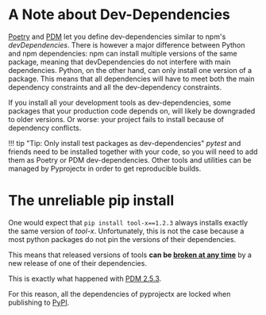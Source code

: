 # A Note about Dev-Dependencies

[Poetry](https://python-poetry.org/) and [PDM](https://pdm.fming.dev/) let you define dev-dependencies similar to
npm's _devDependencies_. There is however a major difference between Python and npm dependencies:
npm can install multiple versions of the same package, meaning that devDependencies do not interfere
with main dependencies. Python, on the other hand, can only install one version of a package.
This means that all dependencies will have to meet both the main dependency constraints and all the dev-dependency
constraints.

If you install all your development tools as dev-dependencies, some packages that your production code depends on,
will likely be downgraded to older versions. Or worse: your project fails to install because of dependency conflicts.

!!! tip "Tip: Only install test packages as dev-dependencies"
    _pytest_ and friends need to be installed together with your code, so you will need to add them
    as Poetry or PDM dev-dependencies. Other tools and utilities can be managed by Pyprojectx in order to get
    reproducible builds.

# The unreliable pip install
One would expect that `pip install tool-x==1.2.3` always installs exactly the same version of _tool-x_.
Unfortunately, this is not the case because a most python packages do not pin the versions of their dependencies.

This means that released versions of tools **can be [broken at any time](https://upcycled-code.com/blog/the-broken-version-breakdown)**
by a new release of one of their dependencies.

This is exactly what happened with [PDM 2.5.3](https://github.com/pdm-project/pdm/issues/1883).

For this reason, all the dependencies of pyprojectx are locked when publishing to [PyPI](https://pypi.org/project/pyprojectx/).
